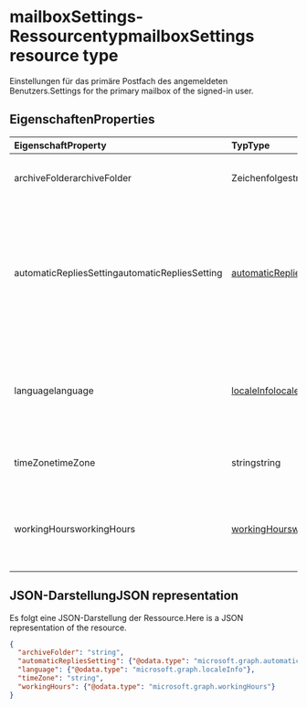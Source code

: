 # <a name="mailboxsettings-resource-type"></a><span data-ttu-id="59b9c-101">mailboxSettings-Ressourcentyp</span><span class="sxs-lookup"><span data-stu-id="59b9c-101">mailboxSettings resource type</span></span>

<span data-ttu-id="59b9c-102">Einstellungen für das primäre Postfach des angemeldeten Benutzers.</span><span class="sxs-lookup"><span data-stu-id="59b9c-102">Settings for the primary mailbox of the signed-in user.</span></span>


## <a name="properties"></a><span data-ttu-id="59b9c-103">Eigenschaften</span><span class="sxs-lookup"><span data-stu-id="59b9c-103">Properties</span></span>
| <span data-ttu-id="59b9c-104">Eigenschaft</span><span class="sxs-lookup"><span data-stu-id="59b9c-104">Property</span></span>     | <span data-ttu-id="59b9c-105">Typ</span><span class="sxs-lookup"><span data-stu-id="59b9c-105">Type</span></span>   |<span data-ttu-id="59b9c-106">Beschreibung</span><span class="sxs-lookup"><span data-stu-id="59b9c-106">Description</span></span>|
|:---------------|:--------|:----------|
|<span data-ttu-id="59b9c-107">archiveFolder</span><span class="sxs-lookup"><span data-stu-id="59b9c-107">archiveFolder</span></span>|<span data-ttu-id="59b9c-108">Zeichenfolge</span><span class="sxs-lookup"><span data-stu-id="59b9c-108">string</span></span>|<span data-ttu-id="59b9c-109">Ordner-ID eines Archivordners für den Benutzer.</span><span class="sxs-lookup"><span data-stu-id="59b9c-109">Folder ID of an archive folder for the user.</span></span>|
|<span data-ttu-id="59b9c-110">automaticRepliesSetting</span><span class="sxs-lookup"><span data-stu-id="59b9c-110">automaticRepliesSetting</span></span>|[<span data-ttu-id="59b9c-111">automaticRepliesSetting</span><span class="sxs-lookup"><span data-stu-id="59b9c-111">automaticRepliesSetting</span></span>](automaticrepliessetting.md)|<span data-ttu-id="59b9c-112">Konfigurationseinstellungen zum automatischen Benachrichtigen des Absenders bei eingehenden E-Mails mit einer Nachricht vom angemeldeten Benutzer.</span><span class="sxs-lookup"><span data-stu-id="59b9c-112">Configuration settings to automatically notify the sender of an incoming email with a message from the signed-in user.</span></span>|
|<span data-ttu-id="59b9c-113">language</span><span class="sxs-lookup"><span data-stu-id="59b9c-113">language</span></span>|[<span data-ttu-id="59b9c-114">localeInfo</span><span class="sxs-lookup"><span data-stu-id="59b9c-114">localeInfo</span></span>](localeinfo.md)|<span data-ttu-id="59b9c-115">Die Gebietsschemainformationen des Benutzers, einschließlich der bevorzugten Sprache und Land/Region.</span><span class="sxs-lookup"><span data-stu-id="59b9c-115">The locale information for the user, including the preferred language and country/region.</span></span>|
|<span data-ttu-id="59b9c-116">timeZone</span><span class="sxs-lookup"><span data-stu-id="59b9c-116">timeZone</span></span>|<span data-ttu-id="59b9c-117">string</span><span class="sxs-lookup"><span data-stu-id="59b9c-117">string</span></span>|<span data-ttu-id="59b9c-118">Die Standardzeitzone für das Postfach des Benutzers.</span><span class="sxs-lookup"><span data-stu-id="59b9c-118">The default time zone for the user's mailbox.</span></span>|
|<span data-ttu-id="59b9c-119">workingHours</span><span class="sxs-lookup"><span data-stu-id="59b9c-119">workingHours</span></span>|[<span data-ttu-id="59b9c-120">workingHours</span><span class="sxs-lookup"><span data-stu-id="59b9c-120">workingHours</span></span>](workinghours.md)|<span data-ttu-id="59b9c-121">Die Wochentage und Zeiten in einer bestimmten Zeitzone, an bzw. zu denen der Benutzer arbeitet.</span><span class="sxs-lookup"><span data-stu-id="59b9c-121">The days of the week and hours in a specific time zone that the user works.</span></span>|

## <a name="json-representation"></a><span data-ttu-id="59b9c-122">JSON-Darstellung</span><span class="sxs-lookup"><span data-stu-id="59b9c-122">JSON representation</span></span>

<span data-ttu-id="59b9c-123">Es folgt eine JSON-Darstellung der Ressource.</span><span class="sxs-lookup"><span data-stu-id="59b9c-123">Here is a JSON representation of the resource.</span></span>

<!-- {
  "blockType": "resource",
  "optionalProperties": [
    "archiveFolder"
  ],
  "@odata.type": "microsoft.graph.mailboxSettings"
}-->

```json
{
  "archiveFolder": "string",
  "automaticRepliesSetting": {"@odata.type": "microsoft.graph.automaticRepliesSetting"},
  "language": {"@odata.type": "microsoft.graph.localeInfo"},
  "timeZone": "string",
  "workingHours": {"@odata.type": "microsoft.graph.workingHours"}
}

```

<!-- uuid: 8fcb5dbc-d5aa-4681-8e31-b001d5168d79
2015-10-25 14:57:30 UTC -->
<!-- {
  "type": "#page.annotation",
  "description": "mailboxSettings resource",
  "keywords": "",
  "section": "documentation",
  "tocPath": ""
}-->